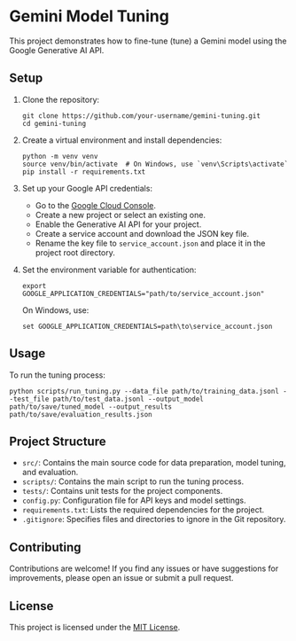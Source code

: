 # Gemini Model Tuning

This project demonstrates how to fine-tune (tune) a Gemini model using the Google Generative AI API.

## Setup

1. Clone the repository:
   ```
   git clone https://github.com/your-username/gemini-tuning.git
   cd gemini-tuning
   ```

2. Create a virtual environment and install dependencies:
   ```
   python -m venv venv
   source venv/bin/activate  # On Windows, use `venv\Scripts\activate`
   pip install -r requirements.txt
   ```

3. Set up your Google API credentials:
   - Go to the [Google Cloud Console](https://console.cloud.google.com/).
   - Create a new project or select an existing one.
   - Enable the Generative AI API for your project.
   - Create a service account and download the JSON key file.
   - Rename the key file to `service_account.json` and place it in the project root directory.

4. Set the environment variable for authentication:
   ```
   export GOOGLE_APPLICATION_CREDENTIALS="path/to/service_account.json"
   ```
   On Windows, use:
   ```
   set GOOGLE_APPLICATION_CREDENTIALS=path\to\service_account.json
   ```

## Usage

To run the tuning process:

```
python scripts/run_tuning.py --data_file path/to/training_data.jsonl --test_file path/to/test_data.jsonl --output_model path/to/save/tuned_model --output_results path/to/save/evaluation_results.json
```

## Project Structure

- `src/`: Contains the main source code for data preparation, model tuning, and evaluation.
- `scripts/`: Contains the main script to run the tuning process.
- `tests/`: Contains unit tests for the project components.
- `config.py`: Configuration file for API keys and model settings.
- `requirements.txt`: Lists the required dependencies for the project.
- `.gitignore`: Specifies files and directories to ignore in the Git repository.

## Contributing

Contributions are welcome! If you find any issues or have suggestions for improvements, please open an issue or submit a pull request.

## License

This project is licensed under the [MIT License](LICENSE).